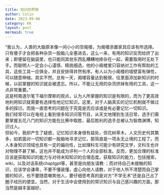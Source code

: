 ```yaml
---
title: 知识的界限
author: Colin
date: 2023-09-06
category: KK
layout: post
mermaid: true
---
```


“我认为，人类的大脑原本像一间小小的空阁楼，为阁楼添置家具应该有所选择。只有傻子才会把各种杂货一股脑儿全塞进去，这么一来，有用的知识反而给挤了出来；即便留在脑袋里，也只能同其他东西乱糟糟地掺杂在一起，需要取用时无处下手。而聪明人一定会小心谨慎、精挑细选，他的小阁楼里只容纳对工作有帮助的工具，这些工具一应俱全，并且安排得井然有序。有人以为小阁楼的墙壁富有弹性，可以随意伸缩，其实不然。总有一天，阁楼容量达到极限，往里面添加新知识的时候，以前掌握的知识就会被遗忘。所以，不能让无用的杂货挤掉有用的工具，这一点非常重要。”  
这是柯南道尔笔下福尔摩斯的观点，认为人所掌握的知识是有限的，而为了更高效地利用知识就需要有选择性地记忆知识。这里，对于人脑真实的记忆机制就不做过多的探讨。而我一直思考的问题在于究竟是否应该或是有必要记忆一切知识。  
我们经常可以在电视上看到很多知识问答节目，从天文地理到生活日常，选手们需要掌握五花八门的知识方能在比赛中取胜，最后胜利的选手总被认为智商渊博，知识过人。  
但如今，我却产生了疑惑，记忆知识本身很有益处，但花树草木，人文历史何其繁多，如若面对一切知识都一股脑地寻求记忆，那简直是一项永无止境的工程了。而人本身知识领域也具有一定的偏向性，比如理科生可能少有研究文学，文科生也许对物理不甚了解，这也并不能成为评判一个人的全部标准。反而，更加合理的标准应该是获取知识的能力与对待未知知识的合理态度。获取知识的能力，包括搜索，wiki，以及对话系统chaptgpt等，甚至是向朋友请教·；而对待自己未接触的知识，应该学会谦卑，不要不懂装懂，虚心向他人请教，对于他人所不清楚而自己掌握的知识，也不要随意嘲笑他人，要仔细思考真的是对方“不学无术”还是自己占了圈子经历的便宜。当然，对于生活中会使用到的常识知识与自己感兴趣的方面，那当然是越丰富越好。